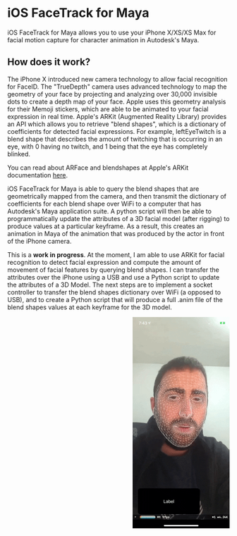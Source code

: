 # iOS FaceTrack for Maya

iOS FaceTrack for Maya allows you to use your iPhone X/XS/XS Max for facial motion capture for character animation in Autodesk's Maya.

## How does it work? ##

The iPhone X introduced new camera technology to allow facial recognition for FaceID. The "TrueDepth" camera uses advanced technology to map the geometry of your face by projecting and analyzing over 30,000 invisible dots to create a depth map of your face. Apple uses this geometry analysis for their Memoji stickers, which are able to be animated to your facial expression in real time. Apple's ARKit (Augmented Reality Library) provides an API which allows you to retrieve "blend shapes", which is a dictionary of coefficients for detected facial expressions. For example, leftEyeTwitch is a blend shape that describes the amount of twitching that is occurring in an eye, with 0 having no twitch, and 1 being that the eye has completely blinked. 

You can read about ARFace and blendshapes at Apple's ARKit documentation [here](https://developer.apple.com/documentation/arkit/arfaceanchor/2928251-blendshapes).

iOS FaceTrack for Maya is able to query the blend shapes that are geometrically mapped from the camera, and then transmit the dictionary of coefficients for each blend shape over WiFi to a computer that has Autodesk's Maya application suite. A python script will then be able to programmatically update the attributes of a 3D facial model (after rigging) to produce values at a particular keyframe. As a result, this creates an animation in Maya of the animation that was produced by the actor in front of the iPhone camera. 

This is a **work in progress**. At the moment, I am able to use ARKit for facial recognition to detect facial expression and compute the amount of movement of facial features by querying blend shapes. I can transfer the attributes over the iPhone using a USB and use a Python script to update the attributes of a 3D Model. The next steps are to implement a socket controller to transfer the blend shapes dictionary over WiFi (a opposed to USB), and to create a Python script that will produce a full .anim file of the blend shapes values at each keyframe for the 3D model.

<img align="right" src="giphy.gif">


